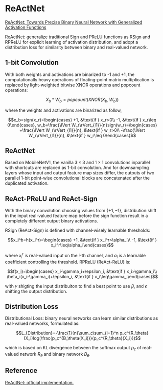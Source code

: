 # ReActNet
[ReActNet: Towards Precise Binary Neural Network with Generalized Activation Functions](https://arxiv.org/pdf/2003.03488)

ReActNet: generalize traditional Sign and PReLU functions as RSign and RPReLU for explicit learning of activation distribution, and adopt a distribution loss for similarity between binary and real-valued network.

## 1-bit Convolution
With both weights and activations are binarized to -1 and +1, the computationally heavy operations of floating-point matrix multiplication is replaced by light-weighted bitwise XNOR operations and popcount operations:
```math
X_b * W_b = popcount(XNOR(X_b, W_b))
```
where the weights and activations are binarized as follow,
```math
x_b=sign(x_r)=\begin{cases}
+1, &\text{if } x_r>0\\
-1, &\text{if } x_r\leq 0\end{cases},
w_b=\frac{\lVert W_r\rVert_{l1}}{n}sign(w_r)=\begin{cases}
+\frac{\lVert W_r\rVert_{l1}}{n}, &\text{if } w_r>0\\
-\frac{\lVert W_r\rVert_{l1}}{n}, &\text{if } w_r\leq 0\end{cases}
```

## ReActNet
Based on MobileNetV1, the vanilla $3\times3$ and $1\times1$ convolutions inparallel with shortcuts are replaced as 1-bit convolution. And for downsampling layers whose input and output feature map sizes differ, the outputs of two parallel 1-bit point-wise convolutional blocks are concatenated after the duplicated activation.

## ReAct-PReLU and ReAct-Sign
With the binary convolution choosing values from $\{+1, -1\}$, distribution shift in the input real-valued feature map before the sign function result in a completely different output binary activations.

RSign (ReAct-Sign) is defined with channel-wisely learnable thresholds:
```math
x_i^b=h(x_i^r)=\begin{cases}
+1, &\text{if } x_i^r>\alpha_i\\
-1, &\text{if } x_i^r\leq\alpha_i\end{cases}
```
where $x_i^r$ is real-valued input on the $i$-th channel, and $\alpha_i$ is a learnable coefficient controlling the threshold. RPReLU (ReAct-ReLU) is:
```math
f(x_i)=\begin{cases}
x_i-\gamma_i+\epsilon_i, &\text{if } x_i>\gamma_i\\
\beta_i(x_i-\gamma_i)+\epsilon_i, &\text{if } x_i\leq\gamma_i\end{cases}
```
with $\gamma$ shigting the input distribuiton to find a best point to use $\beta$, and $\epsilon$ shifting the output distribution.

## Distribution Loss
Distributional Loss: binary neural networks can learn similar distributions as real-valued networks, formulated as:
```math
L_{Distribution}=-\frac{1}{n}\sum_c\sum_{i=1}^n p_c^{R_\theta}(X_i)log(\frac{p_c^{B_\theta(X_i)}}{p_c^{R_\theta}(X_i)})
```
which is based on KL divergence between the softmax output $p_c$ of real-valued network $R_\theta$ and binary network $B_\theta$.

## Reference
[ReActNet: official implementation.](https://github.com/liuzechun/ReActNet/tree/master)
